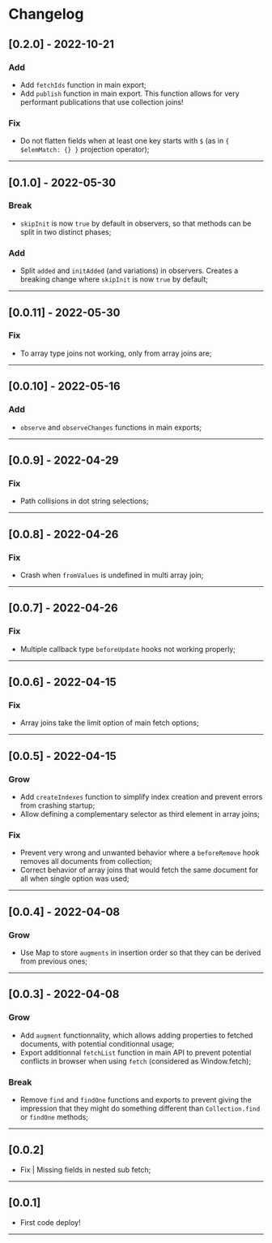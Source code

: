 # Changelog

## [0.2.0] - 2022-10-21

### Add

- Add `fetchIds` function in main export;
- Add `publish` function in main export. This function allows for very performant publications that use collection joins!

### Fix

- Do not flatten fields when at least one key starts with `$` (as in `{ $elemMatch: {} }` projection operator);

---

## [0.1.0] - 2022-05-30

### Break

- `skipInit` is now `true` by default in observers, so that methods can be split in two distinct phases;

### Add

- Split `added` and `initAdded` (and variations) in observers. Creates a breaking change where `skipInit` is now `true` by default;

---

## [0.0.11] - 2022-05-30

### Fix

- To array type joins not working, only from array joins are;

---

## [0.0.10] - 2022-05-16

### Add

- `observe` and `observeChanges` functions in main exports;

---

## [0.0.9] - 2022-04-29

### Fix

- Path collisions in dot string selections;

---

## [0.0.8] - 2022-04-26

### Fix

- Crash when `fromValues` is undefined in multi array join;

---

## [0.0.7] - 2022-04-26

### Fix

- Multiple callback type `beforeUpdate` hooks not working properly;

---

## [0.0.6] - 2022-04-15

### Fix

- Array joins take the limit option of main fetch options;

---

## [0.0.5] - 2022-04-15

### Grow

- Add `createIndexes` function to simplify index creation and prevent errors from crashing startup;
- Allow defining a complementary selector as third element in array joins;

### Fix

- Prevent very wrong and unwanted behavior where a `beforeRemove` hook removes all documents from collection;
- Correct behavior of array joins that would fetch the same document for all when single option was used;

---

## [0.0.4] - 2022-04-08

### Grow

- Use Map to store `augments` in insertion order so that they can be derived from previous ones;

---

## [0.0.3] - 2022-04-08

### Grow

- Add `augment` functionnality, which allows adding properties to fetched documents, with potential conditionnal usage;
- Export additionnal `fetchList` function in main API to prevent potential conflicts in browser when using `fetch` (considered as Window.fetch);

### Break

- Remove `find` and `findOne` functions and exports to prevent giving the impression that they might do something different than `Collection.find` or `findOne` methods;

---

## [0.0.2]

- Fix | Missing fields in nested sub fetch;

---

## [0.0.1]

- First code deploy!

---

